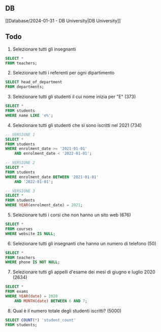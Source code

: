 ## DB
[[Database/2024-01-31 - DB University|DB University]]

## Todo
1. Selezionare tutti gli insegnanti
```sql
SELECT *
FROM teachers;
```

2. Selezionare tutti i referenti per ogni dipartimento
```sql
SELECT head_of_department
FROM departments;
```

3. Selezionare tutti gli studenti il cui nome inizia per "E" (373)
```sql
SELECT *
FROM students
WHERE name LIKE 'e%';
```

4. Selezionare tutti gli studenti che si sono iscritti nel 2021 (734)
```sql
-- VERSIONE 1
SELECT *
FROM students
WHERE enrolment_date >= '2021-01-01'
    AND enrolment_date < '2022-01-01';

-- VERSIONE 2
SELECT *
FROM students
WHERE enrolment_date BETWEEN '2021-01-01'
	AND '2022-01-01';

-- VERSIONE 3
SELECT *
FROM students
WHERE YEAR(enrolment_date) = 2021;
```

5. Selezionare tutti i corsi che non hanno un sito web (676)
```sql
SELECT *
FROM courses
WHERE website IS NULL;
```

6. Selezionare tutti gli insegnanti che hanno un numero di telefono (50)
```sql
SELECT *
FROM teachers
WHERE phone IS NOT NULL;
```

7. Selezionare tutti gli appelli d'esame dei mesi di giugno e luglio 2020 (2634)
```sql
SELECT *
FROM exams
WHERE YEAR(date) = 2020
    AND MONTH(date) BETWEEN 6 AND 7;
```

8. Qual è il numero totale degli studenti iscritti? (5000)
```sql
SELECT COUNT(*) 'student_count'
FROM students;
```
